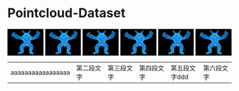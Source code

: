 # Pointcloud-Dataset
<div style="display: flex; justify-content: space-between; align-items: center; flex-wrap: wrap;">

<img src="https://github.com/LixiangZhao98/asset/blob/master/Project/PointCloud-Visualization-Tool/pic/Armadillo_ply.png" alt="Image 1" style="width: 16%;"/>
<img src="https://github.com/LixiangZhao98/asset/blob/master/Project/PointCloud-Visualization-Tool/pic/Armadillo_ply.png" alt="Image 2" style="width: 16%;"/>
<img src="https://github.com/LixiangZhao98/asset/blob/master/Project/PointCloud-Visualization-Tool/pic/Armadillo_ply.png" alt="Image 3" style="width: 16%;"/>
<img src="https://github.com/LixiangZhao98/asset/blob/master/Project/PointCloud-Visualization-Tool/pic/Armadillo_ply.png" alt="Image 4" style="width: 16%;"/>
<img src="https://github.com/LixiangZhao98/asset/blob/master/Project/PointCloud-Visualization-Tool/pic/Armadillo_ply.png" alt="Image 5" style="width: 16%;"/>
<img src="https://github.com/LixiangZhao98/asset/blob/master/Project/PointCloud-Visualization-Tool/pic/Armadillo_ply.png" alt="Image 6" style="width: 16%;"/>

<table>
  <tr>
    <td style="width:16%;">aaaaaaaaaaaaaaaaa</td>
    <td style="width:16%;">第二段文字</td>
    <td style="width:16%;">第三段文字</td>
    <td style="width:16%;">第四段文字</td>
    <td style="width:16%;">第五段文字ddd</td>
    <td style="width:16%;">第六段文字</td>
  </tr>
</table>
